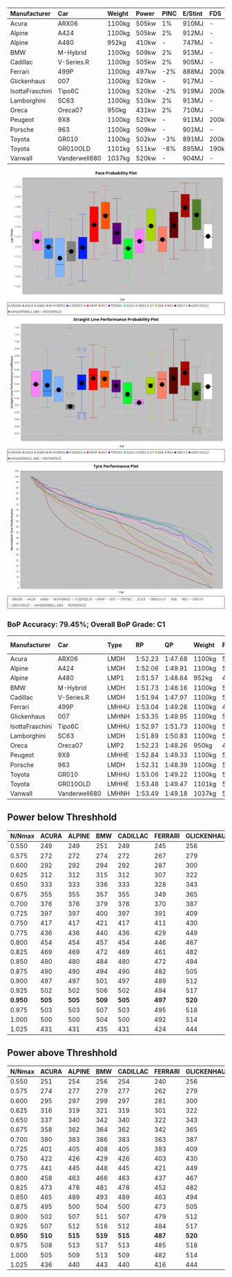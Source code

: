 |Manufacturer|Car|Weight|Power|PINC|E/Stint|FDS|
|:-|:-|:-|:-|:-|:-|:-|
|Acura|ARX06|1100kg|505kw|1%|910MJ|-|
|Alpine|A424|1100kg|505kw|2%|912MJ|-|
|Alpine|A480|952kg|410kw|-|747MJ|-|
|BMW|M-Hybrid|1100kg|509kw|2%|913MJ|-|
|Cadillac|V-Series.R|1100kg|505kw|2%|905MJ|-|
|Ferrari|499P|1100kg|497kw|-2%|888MJ|200kph|
|Glickenhaus|007|1100kg|520kw|-|917MJ|-|
|IsottaFraschini|Tipo6C|1100kg|520kw|-2%|919MJ|200kph|
|Lamborghini|SC63|1100kg|510kw|2%|913MJ|-|
|Oreca|Oreca07|950kg|431kw|2%|710MJ|-|
|Peugeot|9X8|1100kg|520kw|-|911MJ|200kph|
|Porsche|963|1100kg|509kw|-|901MJ|-|
|Toyota|GR010|1100kg|502kw|-3%|891MJ|200kph|
|Toyota|GR010OLD|1101kg|511kw|-6%|895MJ|190kph|
|Vanwall|Vanderwell680|1037kg|520kw|-|904MJ|-|

![PACECHART](./IMG/AUTO.png)
![STRAIGHTLINEPERFORMANCECHART](./IMG/AUTO_sp.png)
![TYREPERFORMANCECHART](./IMG/AUTO_tw.png)

### BoP Accuracy: 79.45%; Overall BoP Grade: C1
|Manufacturer|Car|Type|RP|QP|Weight|Power¹|Threshhold|PINC|Power²|E/Stint|AVG Vmax|FDS|RDLC|L/Stint|BOP-Grade|ModelAccuracy|ModelPoints|Match%|
|:-|:-|:-|:-|:-|:-|:-|:-|:-|:-|:-|:-|:-|:-|:-|:-|:-|:-|:-|
|Acura|ARX06|LMDH|1:52.23|1:47.68|1100kg|505kw|210.0kph|1%|510kw|910MJ|280.63kph|-|0.97|33|-C2|100.00%|995|74.17%|
|Alpine|A424|LMDH|1:52.06|1:49.91|1100kg|505kw|210.0kph|2%|515kw|912MJ|280.68kph|-|0.97|33|-B1|80.53%|517|88.34%|
|Alpine|A480|LMP1|1:51.57|1:48.64|952kg|410kw|210.0kph|-|410kw|747MJ|278.13kph|-|0.97|31|-C2|59.62%|840|73.38%|
|BMW|M-Hybrid|LMDH|1:51.73|1:48.16|1100kg|509kw|210.0kph|2%|519kw|913MJ|277.49kph|-|0.98|33|-D2|98.60%|1690|63.89%|
|Cadillac|V-Series.R|LMDH|1:51.94|1:47.97|1100kg|505kw|210.0kph|2%|515kw|905MJ|280.70kph|-|0.97|33|-C1|88.58%|2033|78.57%|
|Ferrari|499P|LMHHU|1:53.04|1:49.26|1100kg|497kw|210.0kph|-2%|487kw|888MJ|280.59kph|200kph|0.99|34|+A2|84.67%|2303|92.84%|
|Glickenhaus|007|LMHNH|1:53.35|1:49.95|1100kg|520kw|0.0kph|-|520kw|917MJ|282.55kph|-|0.90|33|+C1|96.64%|1639|77.30%|
|IsottaFraschini|Tipo6C|LMHHU|1:52.97|1:51.73|1100kg|520kw|210.0kph|-2%|510kw|919MJ|280.59kph|200kph|1.01|33|+C2|66.67%|96|70.62%|
|Lamborghini|SC63|LMDH|1:51.89|1:50.83|1100kg|510kw|210.0kph|2%|520kw|913MJ|279.16kph|-|0.99|33|-C2|96.77%|419|72.44%|
|Oreca|Oreca07|LMP2|1:52.23|1:48.26|950kg|431kw|210.0kph|2%|440kw|710MJ|278.85kph|-|0.94|31|-C1|100.00%|2206|79.78%|
|Peugeot|9X8|LMHHE|1:52.84|1:49.33|1100kg|520kw|210.0kph|-|520kw|911MJ|280.34kph|200kph|0.96|33|~A1|87.16%|2572|100.00%|
|Porsche|963|LMDH|1:52.31|1:48.39|1100kg|509kw|210.0kph|-|509kw|901MJ|280.59kph|-|0.97|33|-A2|93.05%|5740|94.20%|
|Toyota|GR010|LMHHU|1:53.06|1:49.22|1100kg|502kw|210.0kph|-3%|487kw|891MJ|280.60kph|200kph|0.99|34|+C1|90.17%|3255|79.18%|
|Toyota|GR010OLD|LMHHE|1:53.48|1:49.47|1101kg|511kw|210.0kph|-6%|480kw|895MJ|281.60kph|190kph|0.99|34|+C1|85.24%|1322|76.25%|
|Vanwall|Vanderwell680|LMHNH|1:53.49|1:49.18|1037kg|520kw|0.0kph|-|520kw|904MJ|280.87kph|-|1.00|33|+C2|91.33%|611|70.85%|

## Power below Threshhold
|N/Nmax|ACURA|ALPINE|BMW|CADILLAC|FERRARI|GLICKENHAUS|ISOTTAFRASCHINI|LAMBORGHINI|ORECA|PEUGEOT|PORSCHE|TOYOTA|TOYOTA|VANWALL|​|RPM|A480|
|:-|:-|:-|:-|:-|:-|:-|:-|:-|:-|:-|:-|:-|:-|:-|:-|:-|:-|
|0.550|249|249|251|249|245|256|256|251|212|256|251|247|252|256|​|--|-|
|0.575|272|272|274|272|267|279|279|274|231|279|274|270|275|279|​|--|-|
|0.600|292|292|294|292|287|300|300|295|249|300|294|290|295|300|​|--|-|
|0.625|312|312|315|312|307|322|322|316|267|322|315|310|316|322|​|--|-|
|0.650|333|333|336|333|328|343|343|337|285|343|336|331|337|343|​|--|-|
|0.675|355|355|357|355|349|365|365|358|303|365|357|352|359|365|​|--|-|
|0.700|376|376|379|376|370|387|387|380|321|387|379|374|380|387|​|--|-|
|0.725|397|397|400|397|391|409|409|401|339|409|400|395|402|409|​|--|-|
|0.750|417|417|421|417|411|430|430|422|356|430|421|415|422|430|​|--|-|
|0.775|436|436|440|436|429|449|449|441|372|449|440|434|441|449|​|5000|241|
|0.800|454|454|457|454|446|467|467|458|387|467|457|451|459|467|​|5500|284|
|0.825|469|469|472|469|461|482|482|473|400|482|472|466|474|482|​|6000|318|
|0.850|480|480|484|480|472|494|494|485|410|494|484|477|485|494|​|6500|359|
|0.875|490|490|494|490|482|505|505|495|418|505|494|487|496|505|​|7000|401|
|0.900|497|497|501|497|489|512|512|502|424|512|501|494|503|512|​|7500|411|
|0.925|502|502|506|502|494|517|517|507|428|517|506|499|508|517|​|8000|407|
|**0.950**|**505**|**505**|**509**|**505**|**497**|**520**|**520**|**510**|**431**|**520**|**509**|**502**|**511**|**520**|**​**|**8500**|**410**|
|0.975|503|503|507|503|495|518|518|508|430|518|507|500|509|518|​|9000|205|
|1.000|500|500|504|500|492|514|514|505|426|514|504|497|505|514|​|--|-|
|1.025|431|431|435|431|424|444|444|436|368|444|435|429|436|444|​|--|-|

## Power above Threshhold
|N/Nmax|ACURA|ALPINE|BMW|CADILLAC|FERRARI|GLICKENHAUS|ISOTTAFRASCHINI|LAMBORGHINI|ORECA|PEUGEOT|PORSCHE|TOYOTA|TOYOTA|VANWALL|​|RPM|A480|
|:-|:-|:-|:-|:-|:-|:-|:-|:-|:-|:-|:-|:-|:-|:-|:-|:-|:-|
|0.550|251|254|256|254|240|256|251|256|217|256|251|240|236|256|​|--|-|
|0.575|274|277|279|277|262|279|274|279|236|279|274|262|258|279|​|--|-|
|0.600|295|297|299|297|281|300|295|300|254|300|294|281|277|300|​|--|-|
|0.625|316|319|321|319|301|322|316|322|272|322|315|301|297|322|​|--|-|
|0.650|337|340|342|340|322|343|337|343|291|343|336|322|317|343|​|--|-|
|0.675|358|362|364|362|342|365|358|365|309|365|357|342|337|365|​|--|-|
|0.700|380|383|386|383|363|387|380|387|328|387|379|363|358|387|​|--|-|
|0.725|401|405|408|405|383|409|401|409|346|409|400|383|378|409|​|--|-|
|0.750|422|426|429|426|403|430|422|430|364|430|421|403|397|430|​|--|-|
|0.775|441|445|448|445|421|449|441|449|380|449|440|421|415|449|​|5000|241|
|0.800|458|463|466|463|437|467|458|467|395|467|457|437|431|467|​|5500|284|
|0.825|473|478|481|478|452|482|473|482|408|482|472|452|445|482|​|6000|318|
|0.850|485|489|493|489|463|494|485|494|419|494|484|463|456|494|​|6500|359|
|0.875|495|500|504|500|473|505|495|505|427|505|494|473|466|505|​|7000|401|
|0.900|502|507|511|507|479|512|502|512|433|512|501|479|472|512|​|7500|411|
|0.925|507|512|516|512|484|517|507|517|437|517|506|484|477|517|​|8000|407|
|**0.950**|**510**|**515**|**519**|**515**|**487**|**520**|**510**|**520**|**440**|**520**|**509**|**487**|**480**|**520**|**​**|**8500**|**410**|
|0.975|508|513|517|513|485|518|508|518|439|518|507|485|478|518|​|9000|205|
|1.000|505|509|513|509|482|514|505|514|435|514|504|482|475|514|​|--|-|
|1.025|436|440|443|440|416|444|436|444|375|444|435|416|410|444|​|--|-|
